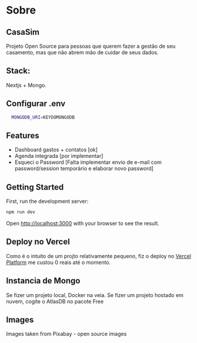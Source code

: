 # Sobre
## CasaSim
Projeto Open Source para pessoas que querem fazer a gestão de seu casamento, mas que não abrem mão de cuidar de seus dados.

## Stack:
Nextjs + Mongo.
## Configurar .env

``` bash
  MONGODB_URI=KEYDOMONGODB
```


## Features
- Dashboard gastos + contatos [ok]
- Agenda integrada [por implementar]
- Esqueci o Password [Falta implementar envio de e-mail com password/session temporário e elaborar novo password]
  
## Getting Started

First, run the development server:

```bash
npm run dev
```

Open [http://localhost:3000](http://localhost:3000) with your browser to see the result.

## Deploy no Vercel

Como é o intuito de um projto relativamente pequeno, fiz o deploy no [Vercel Platform](https://vercel.com/new?utm_medium=default-template&filter=next.js&utm_source=create-next-app&utm_campaign=create-next-app-readme) me custou 0 reais até o momento.

## Instancia de Mongo
Se fizer um projeto local, Docker na veia.
Se fizer um projeto hostado em nuvem, cogite o AtlasDB no pacote Free

## Images
Images taken from Pixabay - open source images
